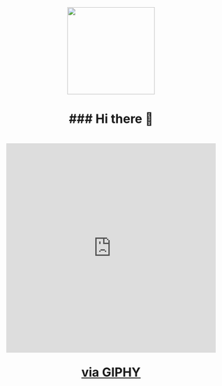 
<div id="header" align="center">
<img src="https://giphy.com/embed/qgQUggAC3Pfv687qPC" alt="" width="200">
  <h1>### Hi there 👋<h1/>
    <iframe src="https://giphy.com/embed/bGgsc5mWoryfgKBx1u" width="480" height="480" frameBorder="0" class="giphy-embed" allowFullScreen></iframe><p><a href="https://giphy.com/gifs/computador-gu-tecnology-bGgsc5mWoryfgKBx1u">via GIPHY</a></p>
</div>

